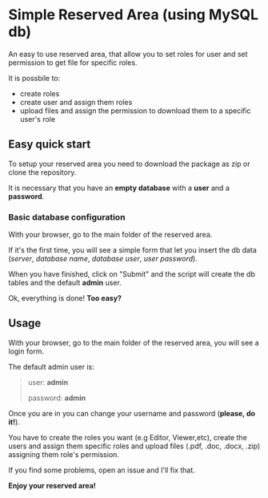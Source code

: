 # Simple Reserved Area (using MySQL db)
An easy to use reserved area, that allow you to set roles for user and set permission to get file for specific roles.

It is possbile to:
* create roles
* create user and assign them roles
* upload files and assign the permission to download them to a specific user's role

## Easy quick start

To setup your reserved area you need to download the package as zip or clone the repository.

It is necessary that you have an **empty database** with a **user** and a **password**.

### Basic database configuration

With your browser, go to the main folder of the reserved area.

If it's the first time, you will see a simple form that let you insert the db data (*server*, *database name*, *database user*, *user password*).

When you have finished, click on "Submit" and the script will create the db tables and the default **admin** user.

Ok, everything is done! **Too easy?**

## Usage

With your browser, go to the main folder of the reserved area, you will see a login form.

The default admin user is:

> user: **admin**
> 
> password: **admin**

Once you are in you can change your username and password (**please, do it!**).

You have to create the roles you want (e.g Editor, Viewer,etc), create the users and assign them specific roles and upload files (.pdf, .doc, .docx, .zip) assigning them role's permission.

If you find some problems, open an issue and I'll fix that.

**Enjoy your reserved area!**
